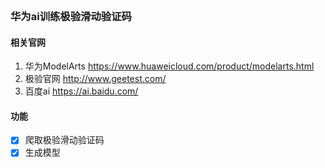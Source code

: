 <br/>  

### 华为ai训练极验滑动验证码 
#### 相关官网
1. 华为ModelArts https://www.huaweicloud.com/product/modelarts.html
2. 极验官网 http://www.geetest.com/
3. 百度ai https://ai.baidu.com/

#### 功能
- [x] 爬取极验滑动验证码
- [x] 生成模型
